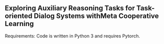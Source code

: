 ## Exploring Auxiliary Reasoning Tasks for Task-oriented Dialog Systems withMeta Cooperative Learning
Requirements: Code is written in Python 3 and requires Pytorch.
